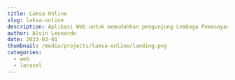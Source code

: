 ```yaml
---
title: Laksa Online
slug: laksa-online
description: Aplikasi Web untuk memudahkan pengunjung Lembaga Pemasayarakatan (Lapas) dalam membuat jadwal kunjungan dan menitipkan barang untuk narapidana.
author: Alvin Leonardo
date: 2023-03-01
thumbnail: /media/projects/laksa-online/landing.png
categories: 
  - web
  - laravel
---
```

